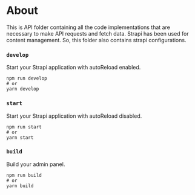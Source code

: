 # About

This is API folder containing all the code implementations that are necessary to make API requests and fetch data. Strapi has been used for content management. So, this folder also contains strapi configurations.

### `develop`

Start your Strapi application with autoReload enabled. 
```
npm run develop
# or
yarn develop
```

### `start`

Start your Strapi application with autoReload disabled. 

```
npm run start
# or
yarn start
```

### `build`

Build your admin panel. 

```
npm run build
# or
yarn build
```
